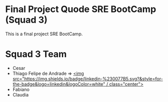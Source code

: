 # Final Project Quode SRE BootCamp (Squad 3)
This is a final project SRE BootCamp. 

# Squad 3 Team
- Cesar
- Thiago Felipe de Andrade  =>  [<img src="https://img.shields.io/badge/linkedin-%230077B5.svg?&style=for-the-badge&logo=linkedin&logoColor=white" / class="center">](https://www.linkedin.com/in/thiago-felipe-de-andrade-932aab5/)
- Fabiano
- Claudia
